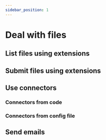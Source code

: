 ```yaml
---
sidebar_position: 1
---
```


# Deal with files

## List files using extensions

## Submit files using extensions

## Use connectors

### Connectors from code

### Connectors from config file

## Send emails
